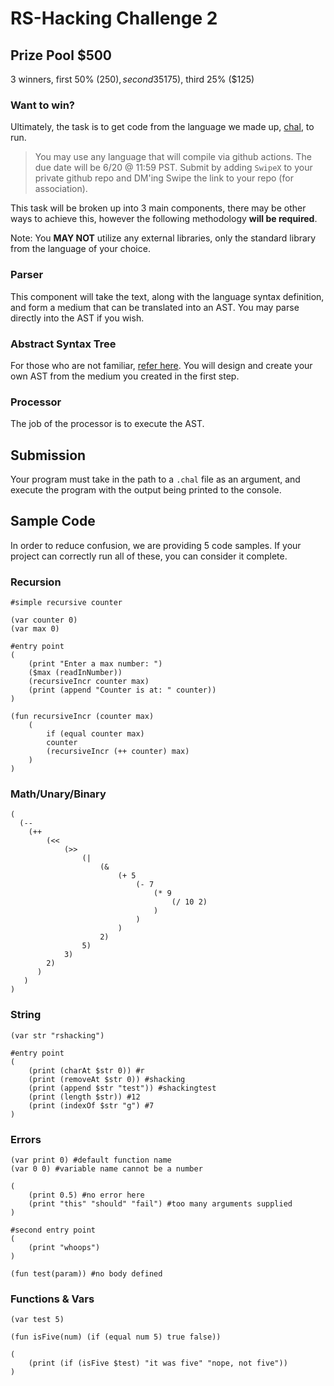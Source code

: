 # RS-Hacking Challenge 2 
## Prize Pool $500
3 winners, first 50% ($250), second 35% ($175), third 25% ($125)
### Want to win?

Ultimately, the task is to get code from the language we made up, [chal](/chal.md), to run.

> You may use any language that will compile via github actions. The due date will be 6/20 @ 11:59 PST. Submit by adding `SwipeX` to your private github repo and DM'ing Swipe the link to your repo (for association).

This task will be broken up into 3 main components, there may be other ways to achieve this, however the following methodology **will be required**.

Note: You **MAY NOT** utilize any external libraries, only the standard library from the language of your choice.

### Parser

This component will take the text, along with the language syntax definition, and form a medium that can be translated into an AST. You may parse directly into the AST if you wish.

### Abstract Syntax Tree

For those who are not familiar, [refer here](https://en.wikipedia.org/wiki/Abstract_syntax_tree). You will design and create your own AST from the medium you created in the first step. 

### Processor

The job of the processor is to execute the AST.

## Submission

Your program must take in the path to a `.chal` file as an argument, and execute the program with the output being printed to the console.

## Sample Code

In order to reduce confusion, we are providing 5 code samples. If your project can correctly run all of these, you can consider it complete.

### Recursion
```
#simple recursive counter

(var counter 0)
(var max 0)

#entry point
(
    (print "Enter a max number: ")
    ($max (readInNumber))
    (recursiveIncr counter max)
    (print (append "Counter is at: " counter))
)

(fun recursiveIncr (counter max)
    (
        if (equal counter max) 
        counter
        (recursiveIncr (++ counter) max)
    )
)
```
### Math/Unary/Binary
```
(
  (-- 
    (++ 
        (<< 
            (>> 
                (| 
                    (& 
                        (+ 5 
                            (- 7 
                                (* 9 
                                    (/ 10 2)
                                )
                            )
                        )
                    2)
                5)
            3)
        2)
      )
   )
)
```

### String
```
(var str "rshacking")

#entry point
(
    (print (charAt $str 0)) #r
    (print (removeAt $str 0)) #shacking
    (print (append $str "test")) #shackingtest
    (print (length $str)) #12
    (print (indexOf $str "g") #7 
)
```
### Errors
```
(var print 0) #default function name
(var 0 0) #variable name cannot be a number

(
    (print 0.5) #no error here
    (print "this" "should" "fail") #too many arguments supplied
)

#second entry point
(
    (print "whoops")
)

(fun test(param)) #no body defined
```

### Functions & Vars
```
(var test 5)

(fun isFive(num) (if (equal num 5) true false))

(
    (print (if (isFive $test) "it was five" "nope, not five"))
)
```